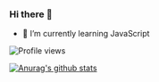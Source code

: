### Hi there 👋

- 🌱 I’m currently learning JavaScript

![Profile views](https://gpvc.arturio.dev/theneonwhale)

[![Anurag's github stats](https://github-readme-stats.vercel.app/api?theneonwhale=anuraghazra)](https://github.com/anuraghazra/github-readme-stats)

<!--
**theneonwhale/theneonwhale** is a ✨ _special_ ✨ repository because its `README.md` (this file) appears on your GitHub profile.

Here are some ideas to get you started:

- 🔭 I’m currently working on ...
- 🌱 I’m currently learning JavaScript
- 👯 I’m looking to collaborate on ...
- 🤔 I’m looking for help with ...
- 💬 Ask me about ...
- 📫 How to reach me: ...
- 😄 Pronouns: ...
- ⚡ Fun fact: ...
-->
